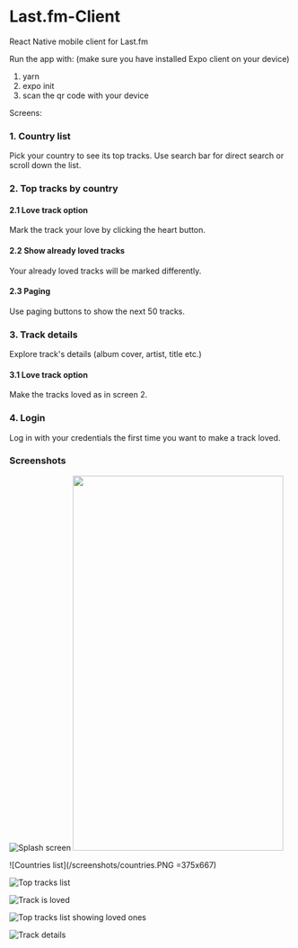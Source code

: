 # Last.fm-Client

React Native mobile client for Last.fm

Run the app with: (make sure you have installed Expo client on your device)
1. yarn
2. expo init
3. scan the qr code with your device

Screens:
### 1. Country list 
Pick your country to see its top tracks. Use search bar for direct search or scroll down the list.
### 2. Top tracks by country
  #### 2.1 Love track option
  Mark the track your love by clicking the heart button.
  #### 2.2 Show already loved tracks
  Your already loved tracks will be marked differently.
  #### 2.3 Paging
  Use paging buttons to show the next 50 tracks.
### 3. Track details
Explore track's details (album cover, artist, title etc.)
  #### 3.1 Love track option
  Make the tracks loved as in screen 2.
### 4. Login
Log in with your credentials the first time you want to make a track loved.

### Screenshots

![Splash screen](/screenshots/splash.PNG)
<img src="/screenshots/splash.PNG" width="375" height="667" />

![Countries list](/screenshots/countries.PNG =375x667)

![Top tracks list](/screenshots/topTracks.PNG)

![Track is loved](/screenshots/trackLoved.PNG)

![Top tracks list showing loved ones](/screenshots/topTracksWithLoved.PNG)

![Track details
](/screenshots/trackDetails.PNG)
